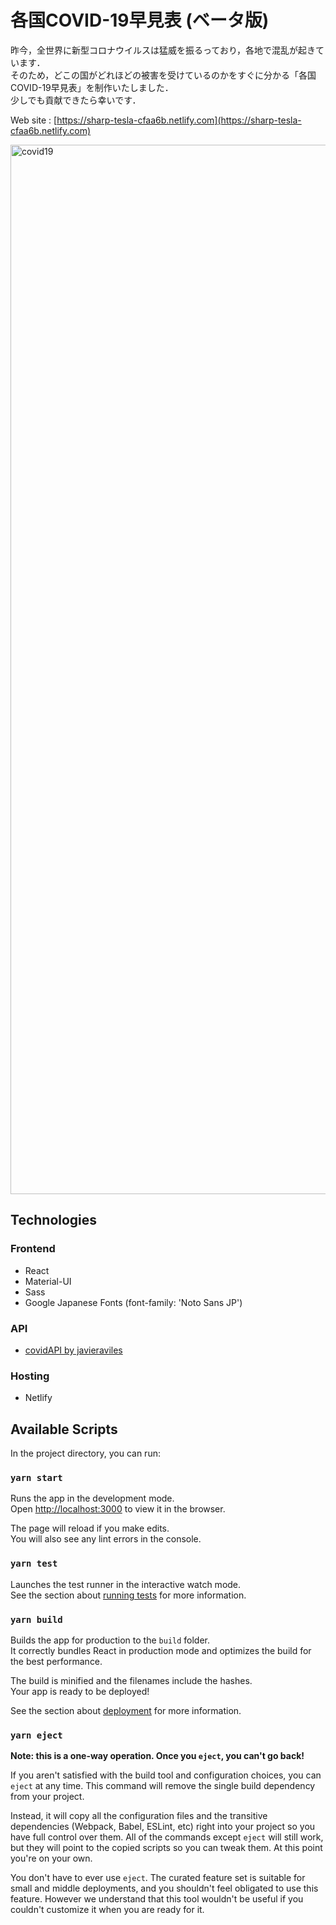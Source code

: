各国COVID-19早見表 (ベータ版)
====

昨今，全世界に新型コロナウイルスは猛威を振るっており，各地で混乱が起きています．<br>
そのため，どこの国がどれほどの被害を受けているのかをすぐに分かる「各国COVID-19早見表」を制作いたしました．<br>
少しでも貢献できたら幸いです．

Web site : [https://sharp-tesla-cfaa6b.netlify.com](https://sharp-tesla-cfaa6b.netlify.com)

<img width="1679" alt="covid19" src="https://user-images.githubusercontent.com/33449024/78641598-6c21f080-78ec-11ea-8fc5-930c7cd60446.png">


## Technologies
### Frontend
- React
- Material-UI
- Sass
- Google Japanese Fonts (font-family: 'Noto Sans JP')

### API
- [covidAPI by javieraviles](https://github.com/javieraviles/covidAPI/tree/master/www)

### Hosting
- Netlify



## Available Scripts

In the project directory, you can run:

### `yarn start`

Runs the app in the development mode.<br />
Open [http://localhost:3000](http://localhost:3000) to view it in the browser.

The page will reload if you make edits.<br />
You will also see any lint errors in the console.

### `yarn test`

Launches the test runner in the interactive watch mode.<br />
See the section about [running tests](https://facebook.github.io/create-react-app/docs/running-tests) for more information.

### `yarn build`

Builds the app for production to the `build` folder.<br />
It correctly bundles React in production mode and optimizes the build for the best performance.

The build is minified and the filenames include the hashes.<br />
Your app is ready to be deployed!

See the section about [deployment](https://facebook.github.io/create-react-app/docs/deployment) for more information.

### `yarn eject`

**Note: this is a one-way operation. Once you `eject`, you can't go back!**

If you aren't satisfied with the build tool and configuration choices, you can `eject` at any time. This command will remove the single build dependency from your project.

Instead, it will copy all the configuration files and the transitive dependencies (Webpack, Babel, ESLint, etc) right into your project so you have full control over them. All of the commands except `eject` will still work, but they will point to the copied scripts so you can tweak them. At this point you're on your own.

You don't have to ever use `eject`. The curated feature set is suitable for small and middle deployments, and you shouldn't feel obligated to use this feature. However we understand that this tool wouldn't be useful if you couldn't customize it when you are ready for it.

